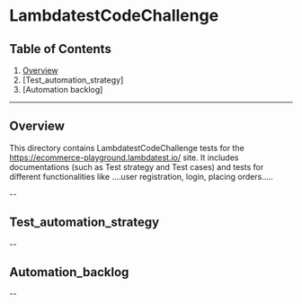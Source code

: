 # LambdatestCodeChallenge

## Table of Contents
1. [Overview](#overview)
2. [Test_automation_strategy]
3. [Automation backlog]

---

## Overview
This directory contains LambdatestCodeChallenge tests for the https://ecommerce-playground.lambdatest.io/ site. It includes documentations (such as Test strategy and Test cases) and tests for different functionalities like ....user registration, login, placing orders.....

--

## Test_automation_strategy

--

## Automation_backlog

--